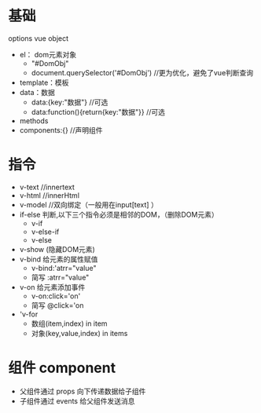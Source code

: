 # 基础
options vue object
- el： dom元素对象
    - "#DomObj"
    - document.querySelector('#DomObj') //更为优化，避免了vue判断查询
- template：模板
- data：数据
    - data:{key:"数据"}   //可选
    - data:function(){return{key:"数据"}} //可选
- methods
- components:{}     //声明组件
# 指令
- v-text    //innertext
- v-html    //innerHtml
- v-model	//双向绑定（一般用在input[text] ）
- if-else 判断,以下三个指令必须是相邻的DOM，（删除DOM元素）
    - v-if
    - v-else-if
    - v-else
- v-show (隐藏DOM元素)
- v-bind 给元素的属性赋值
    - v-bind:'atrr="value"
    - 简写 :atrr="value"
- v-on 给元素添加事件
    - v-on:click='on'
    - 简写 @click='on
- 'v-for
    - 数组(item,index) in item
    - 对象(key,value,index) in items
# 组件 component
-   父组件通过 props 向下传递数据给子组件
-   子组件通过 events 给父组件发送消息